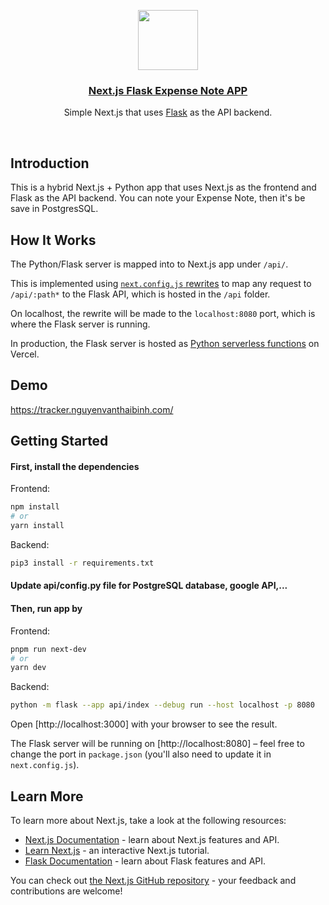 
<p align="center">
  <a href="https://tracker.nguyenvanthaibinh.com/">
    <img src="https://tracker.nguyenvanthaibinh.com/Icon.jpg"  height="96" ">
    <h3 align="center">Next.js Flask Expense Note APP</h3>
  </a>
</p>

<p align="center">Simple Next.js that uses <a href="https://flask.palletsprojects.com/">Flask</a> as the API backend.</p>

<br/>

## Introduction

This is a hybrid Next.js + Python app that uses Next.js as the frontend and Flask as the API backend. You can note your Expense Note, then it's be save in PostgresSQL.

## How It Works

The Python/Flask server is mapped into to Next.js app under `/api/`.

This is implemented using [`next.config.js` rewrites](https://github.com/vercel/examples/blob/main/python/nextjs-flask/next.config.js) to map any request to `/api/:path*` to the Flask API, which is hosted in the `/api` folder.

On localhost, the rewrite will be made to the `localhost:8080` port, which is where the Flask server is running.

In production, the Flask server is hosted as [Python serverless functions](https://vercel.com/docs/concepts/functions/serverless-functions/runtimes/python) on Vercel.

## Demo

https://tracker.nguyenvanthaibinh.com/

## Getting Started

#### First, install the dependencies

Frontend:

```bash
npm install
# or
yarn install
```

Backend:

```bash
pip3 install -r requirements.txt
```
#### Update api/config.py file for PostgreSQL database, google API,...



#### Then, run app by

Frontend:

```bash
pnpm run next-dev
# or
yarn dev
```

Backend:

```bash
python -m flask --app api/index --debug run --host localhost -p 8080
```

Open [http://localhost:3000] with your browser to see the result.

The Flask server will be running on [http://localhost:8080] – feel free to change the port in `package.json` (you'll also need to update it in `next.config.js`).

## Learn More

To learn more about Next.js, take a look at the following resources:

- [Next.js Documentation](https://nextjs.org/docs) - learn about Next.js features and API.
- [Learn Next.js](https://nextjs.org/learn) - an interactive Next.js tutorial.
- [Flask Documentation](https://flask.palletsprojects.com/en/1.1.x/) - learn about Flask features and API.

You can check out [the Next.js GitHub repository](https://github.com/vercel/next.js/) - your feedback and contributions are welcome!
